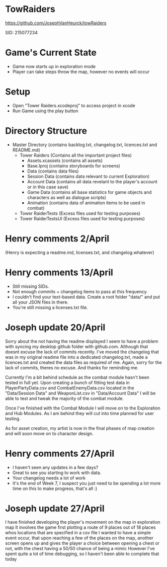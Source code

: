 # TowRaiders
https://github.com/JosephVanHeurck/towRaiders

SID: 215077234

# Game's Current State
- Game now starts up in exploration mode
- Player can take steps throw the map, however no events will occur

# Setup
- Open "Tower Raiders.xcodeproj" to access project in xcode
- Run Game using the play button

# Directory Structure
- Master Directory (contains backlog.txt, changelog.txt, licences.txt and README.md)
  - Tower Raiders (Contains all the important project files)
     - Assets.xcassets (contains all assets)
     - Base.Iproj (contains storyboards for screens)
     - Data (contains data files)
      - Session Data (contains data relevant to current Exploration)
      - Account Data (contains all data revelant to the player's account or in this case save)
      - Game Data (contains all base statistics for game objects and characters as well as dialogue scripts)
      - Animation (contains data of animation items to be used in combat)
  - Tower RaiderTests (Excess files used for testing purposes)
  - Tower RaiderTestsUI (Excess files used for testing purposes)

# Henry comments 2/April

(Henry is expecting a readme.md, licenses.txt, and changelog.whatever)

# Henry comments 13/April
- Still missing SIDs.
- Not enough commits + changelog items to pass at this frequency.
- I couldn't find your text-based data. Create a root folder "data/" and put all your JSON files in there.
- You're still missing a licenses.txt file.

# Joseph update 20/April
Sorry about the not having the readme displayed I seem to have a problem with syncing my desktop github folder with github.com. Although that doesnt excuse the lack of commits recently.
I've moved the changelog that was in my original readme file into a dedicated changelog.txt, made a licences.txt and created the data files as required of me.
Again, sorry for the lack of commits, theres no excuse. And thanks for reminding me.

Currently I'm a bit behind schedule as the combat module hasn't been tested in full yet. Upon creating a bunch of fitting test data in PlayerPartyData.csv and CombatEnemyData.csv located in the "Data/Session Data" and WeaponList.csv in "Data/Account Data" I will be able to test and tweak the majority of the combat module.

Once I've finished with the Combat Module I will move on to the Exploration and Hub Modules. As I am behind they will cut into time planned for user testing.

As for asset creation, my artist is now in the final phases of map creation and will soon move on to character design.

# Henry comments 27/April
- I haven't seen any updates in a few days?
- Great to see you starting to work with data.
- Your changelog needs a lot of work
- It's the end of Week 7, I suspect you just need to be spending a lot more time on this to make progress, that's all :)

# Joseph update 27/April
I have finished developing the player's movement on the map in exploration map
It involves the game first plotting a route of 9 places out of 18 places whos locations that are specified in a csv file
I wanted to have a simple event occur, that upon reaching a few of the places on the map, another screen opens up and gives the player a choice between opening a chest or not, with the chest having a 50/50 chance of being a mimic
However I've spent quite a lot of time debugging, so I haven't been able to complete that today
